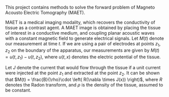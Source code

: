 This project contains methods to solve the forward problem of Magneto Acousto Electric Tomography (MAET).

MAET is a medical imaging modality, which recovers the conductivity of tissue as a contrast agent. 
A MAET image is obtained by placing the tissue of interest in a conductive medium, and coupling planar acoustic waves with a constant magnetic field to generate electrical signals.
Let $M(t)$ denote our measurement at time $t$. If we are using a pair of electrodes at points $z_1, z_2$ on the boundary of the apparatus, our measurements are given by 
$M(t) = u(t,z_1)-u(t,z_2)$, where $u(t,x)$ denotes the electric potential of the tissue.

Let $J$ denote the current that would flow through the tissue if a unit current were injected at the point $z_1$ and extracted at the point $z_2$. It can be shown that
$M(t) = \frac{B}{\rho}\cdot \left( R(\nabla \times J(x)) \right)$, where $R$ denotes the Radon transform, and $\rho$ is the density of the tissue, assumed to be constant.


